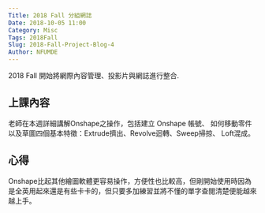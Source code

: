 ```yaml
---
Title: 2018 Fall 分組網誌
Date: 2018-10-05 11:00
Category: Misc
Tags: 2018Fall
Slug: 2018-Fall-Project-Blog-4
Author: NFUMDE
---
```


2018 Fall 開始將網際內容管理、投影片與網誌進行整合.

<!-- PELICAN_END_SUMMARY -->

上課內容
----

老師在本週詳細講解Onshape之操作，包括建立 Onshape 帳號、 如何移動零件以及草圖四個基本特徵：Extrude擠出、Revolve迴轉、Sweep掃掠、 Loft混成。

心得
----

Onshape比起其他繪圖軟體更容易操作，方便性也比較高，但剛開始使用時因為是全英用起來還是有些卡卡的，但只要多加練習並將不懂的單字查閱清楚便能越來越上手。

